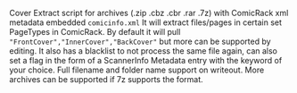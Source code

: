 Cover Extract script for archives (.zip .cbz .cbr .rar .7z) with ComicRack xml metadata embedded `comicinfo.xml`
It will extract files/pages in certain set PageTypes in ComicRack. 
By default it will pull `"FrontCover","InnerCover","BackCover"` but more can be supported by editing.
It also has a blacklist to not process the same file again, can also set a flag in the form of a ScannerInfo Metadata entry with the keyword of your choice.
Full filename and folder name support on writeout.
More archives can be supported if 7z supports the format.